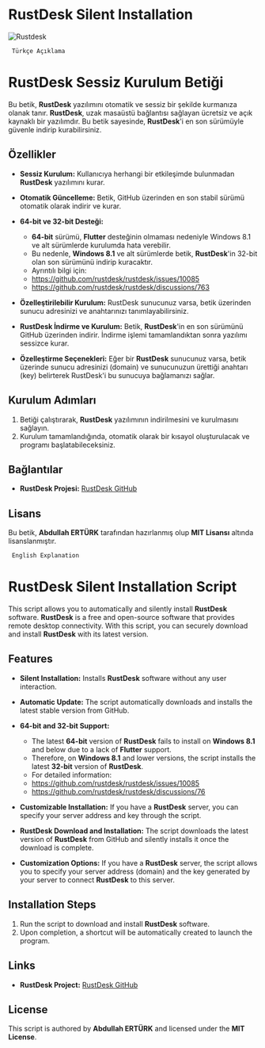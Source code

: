 # RustDesk Silent Installation

![Rustdesk](https://github.com/abdullah-erturk/RustDesk-Unattended-Installation/blob/main/rustdesk.jpg)


     Türkçe Açıklama

# RustDesk Sessiz Kurulum Betiği

Bu betik, **RustDesk** yazılımını otomatik ve sessiz bir şekilde kurmanıza olanak tanır. **RustDesk**, uzak masaüstü bağlantısı sağlayan ücretsiz ve açık kaynaklı bir yazılımdır. Bu betik sayesinde, **RustDesk**'i en son sürümüyle güvenle indirip kurabilirsiniz.

## Özellikler

- **Sessiz Kurulum:** Kullanıcıya herhangi bir etkileşimde bulunmadan **RustDesk** yazılımını kurar.
- **Otomatik Güncelleme:** Betik, GitHub üzerinden en son stabil sürümü otomatik olarak indirir ve kurar.
- **64-bit ve 32-bit Desteği:** 
  - **64-bit** sürümü, **Flutter** desteğinin olmaması nedeniyle Windows 8.1 ve alt sürümlerde kurulumda hata verebilir.
  - Bu nedenle, **Windows 8.1** ve alt sürümlerde betik, **RustDesk**'in 32-bit olan son sürümünü indirip kuracaktır.
  - Ayrıntılı bilgi için:
  - https://github.com/rustdesk/rustdesk/issues/10085
  - https://github.com/rustdesk/rustdesk/discussions/763

- **Özelleştirilebilir Kurulum:** RustDesk sunucunuz varsa, betik üzerinden sunucu adresinizi ve anahtarınızı tanımlayabilirsiniz.
- **RustDesk İndirme ve Kurulum:** Betik, **RustDesk**'in en son sürümünü GitHub üzerinden indirir. İndirme işlemi tamamlandıktan sonra yazılımı sessizce kurar.
- **Özelleştirme Seçenekleri:** Eğer bir **RustDesk** sunucunuz varsa, betik üzerinde sunucu adresinizi (domain) ve sunucunuzun ürettiği anahtarı (key) belirterek RustDesk'i bu sunucuya bağlamanızı sağlar.

## Kurulum Adımları

1. Betiği çalıştırarak, **RustDesk** yazılımının indirilmesini ve kurulmasını sağlayın.
2. Kurulum tamamlandığında, otomatik olarak bir kısayol oluşturulacak ve programı başlatabileceksiniz.

## Bağlantılar

- **RustDesk Projesi:** [RustDesk GitHub](https://github.com/rustdesk/rustdesk)

## Lisans

Bu betik, **Abdullah ERTÜRK** tarafından hazırlanmış olup **MIT Lisansı** altında lisanslanmıştır.




     English Explanation

# RustDesk Silent Installation Script

This script allows you to automatically and silently install **RustDesk** software. **RustDesk** is a free and open-source software that provides remote desktop connectivity. With this script, you can securely download and install **RustDesk** with its latest version.

## Features

- **Silent Installation:** Installs **RustDesk** software without any user interaction.
- **Automatic Update:** The script automatically downloads and installs the latest stable version from GitHub.
- **64-bit and 32-bit Support:**
  - The latest **64-bit** version of **RustDesk** fails to install on **Windows 8.1** and below due to a lack of **Flutter** support.
  - Therefore, on **Windows 8.1** and lower versions, the script installs the latest **32-bit** version of **RustDesk**.
  - For detailed information:
  - https://github.com/rustdesk/rustdesk/issues/10085
  - https://github.com/rustdesk/rustdesk/discussions/76

- **Customizable Installation:** If you have a **RustDesk** server, you can specify your server address and key through the script.
- **RustDesk Download and Installation:** The script downloads the latest version of **RustDesk** from GitHub and silently installs it once the download is complete.
- **Customization Options:** If you have a **RustDesk** server, the script allows you to specify your server address (domain) and the key generated by your server to connect **RustDesk** to this server.

## Installation Steps

1. Run the script to download and install **RustDesk** software.
2. Upon completion, a shortcut will be automatically created to launch the program.

## Links

- **RustDesk Project:** [RustDesk GitHub](https://github.com/rustdesk/rustdesk)

## License

This script is authored by **Abdullah ERTÜRK** and licensed under the **MIT License**.
